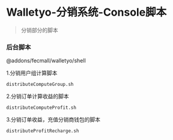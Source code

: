 Walletyo-分销系统-Console脚本
================

>  分销部分的脚本


### 后台脚本


@addons/fecmall/walletyo/shell

1.分销用户组计算脚本

```
distributeComputeGroup.sh
```

2.分销订单计算收益的脚本

```
distributeComputeProfit.sh
```

3.分销订单收益，充值分销商钱包的脚本


```
distributeProfitRecharge.sh
```


















